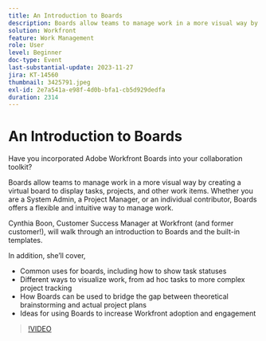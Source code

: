```yaml
---
title: An Introduction to Boards
description: Boards allow teams to manage work in a more visual way by creating a virtual board to display tasks, projects, and other work items. Whether you are a System Admin, a Project Manager, or an individual contributor, Boards offers a flexible and intuitive way to manage work.
solution: Workfront
feature: Work Management
role: User
level: Beginner
doc-type: Event
last-substantial-update: 2023-11-27
jira: KT-14560
thumbnail: 3425791.jpeg
exl-id: 2e7a541a-e98f-4d0b-bfa1-cb5d929dedfa
duration: 2314
---
```

# An Introduction to Boards

Have you incorporated Adobe Workfront Boards into your collaboration toolkit?

Boards allow teams to manage work in a more visual way by creating a virtual board to display tasks, projects, and other work items. Whether you are a System Admin, a Project Manager, or an individual contributor, Boards offers a flexible and intuitive way to manage work.

Cynthia Boon, Customer Success Manager at Workfront (and former customer!), will walk through an introduction to Boards and the built-in templates.

In addition, she’ll cover,

* Common uses for boards, including how to show task statuses
* Different ways to visualize work, from ad hoc tasks to more complex project tracking
* How Boards can be used to bridge the gap between theoretical brainstorming and actual project plans
* Ideas for using Boards to increase Workfront adoption and engagement

>[!VIDEO](https://video.tv.adobe.com/v/3425791/?learn=on)
